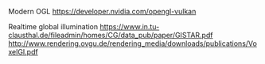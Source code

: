 Modern OGL
https://developer.nvidia.com/opengl-vulkan

Realtime global illumination
https://www.in.tu-clausthal.de/fileadmin/homes/CG/data_pub/paper/GISTAR.pdf
http://www.rendering.ovgu.de/rendering_media/downloads/publications/VoxelGI.pdf